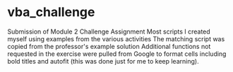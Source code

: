 # vba_challenge
Submission of Module 2 Challenge Assignment
Most scripts I created myself using examples from the various activities 
The matching script was copied from the professor's example solution 
Additional functions not requested in the exercise were pulled from Google to format cells including bold titles and autofit (this was done just for me to keep learning). 
